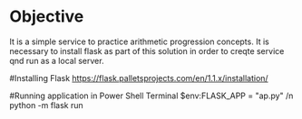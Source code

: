 # Objective
It is a simple service to practice arithmetic progression concepts. It is necessary to install flask as part of this solution in order to creqte service qnd run as a local server.

#Installing Flask
https://flask.palletsprojects.com/en/1.1.x/installation/

#Running application in Power Shell Terminal
$env:FLASK_APP = "ap.py" /n
python -m flask run
